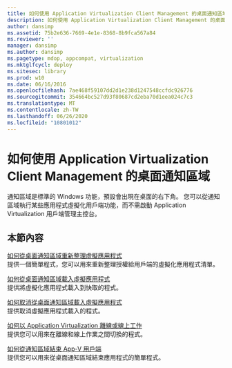 ```yaml
---
title: 如何使用 Application Virtualization Client Management 的桌面通知區域
description: 如何使用 Application Virtualization Client Management 的桌面通知區域
author: dansimp
ms.assetid: 75b2e636-7669-4e1e-8368-8b9fca567a84
ms.reviewer: ''
manager: dansimp
ms.author: dansimp
ms.pagetype: mdop, appcompat, virtualization
ms.mktglfcycl: deploy
ms.sitesec: library
ms.prod: w10
ms.date: 06/16/2016
ms.openlocfilehash: 7ae468f59107dd2d1e238d1247548ccfdc926776
ms.sourcegitcommit: 354664bc527d93f80687cd2eba70d1eea024c7c3
ms.translationtype: MT
ms.contentlocale: zh-TW
ms.lasthandoff: 06/26/2020
ms.locfileid: "10801012"
---
```

# 如何使用 Application Virtualization Client Management 的桌面通知區域


通知區域是標準的 Windows 功能，預設會出現在桌面的右下角。 您可以從通知區域執行某些應用程式虛擬化用戶端功能，而不需啟動 Application Virtualization 用戶端管理主控台。

## 本節內容


<a href="" id="how-to-refresh-virtual-applications-from-the-desktop-notification-area"></a>[如何從桌面通知區域重新整理虛擬應用程式](how-to-refresh-virtual-applications-from-the-desktop-notification-area.md)  
提供一個簡單程式，您可以用來重新整理授權給用戶端的虛擬化應用程式清單。

<a href="" id="how-to-load-virtual-applications-from-the-desktop-notification-area"></a>[如何從桌面通知區域載入虛擬應用程式](how-to-load-virtual-applications-from-the-desktop-notification-area.md)  
提供將虛擬化應用程式載入到快取的程式。

<a href="" id="how-to-cancel-loading-of-virtual-applications-from-the-desktop-notification-area"></a>[如何取消從桌面通知區域載入虛擬應用程式](how-to-cancel-loading-of-virtual-applications-from-the-desktop-notification-area.md)  
提供取消虛擬應用程式載入的程式。

<a href="" id="how-to-work-offline-or-online-with-application-virtualization"></a>[如何以 Application Virtualization 離線或線上工作](how-to-work-offline-or-online-with-application-virtualization.md)  
提供您可以用來在離線和線上作業之間切換的程式。

<a href="" id="how-to-exit-the-app-v-client-from-the-notification-area"></a>[如何從通知區域結束 App-V 用戶端](how-to-exit-the-app-v-client-from-the-notification-area.md)  
提供您可以用來從桌面通知區域結束應用程式的簡單程式。

 

 





